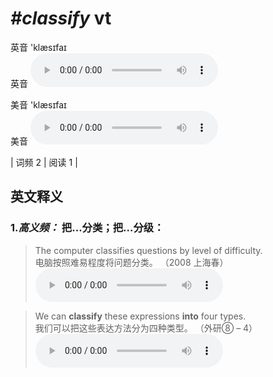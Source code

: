 # ***\#classify*** vt
英音 'klæsɪfaɪ  
英音
<audio src="./media/classify-B.aac" controls="controls"></audio>

美音 'klæsɪfaɪ  
美音
<audio src="./media/classify.aac" controls="controls"></audio>



| 词频 2 | 阅读 1 |  

英文释义
---
### 1.*高义频：* **把...分类；把...分级：**  

 > The computer classifies questions by level of difficulty.  
 > 电脑按照难易程度将问题分类。  （2008 上海春）  
<audio src="./media/1-classify.aac" controls="controls"></audio>

 > We can **classify** these expressions **into** four types.  
 > 我们可以把这些表达方法分为四种类型。  （外研⑧ – 4）  
<audio src="./media/2-classify.aac" controls="controls"></audio>


